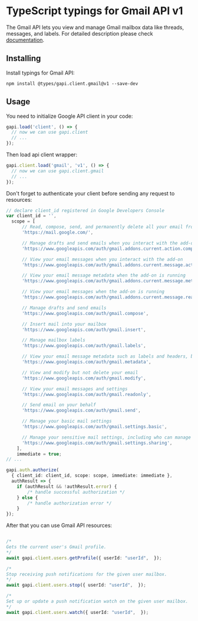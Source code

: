# TypeScript typings for Gmail API v1

The Gmail API lets you view and manage Gmail mailbox data like
    threads, messages, and labels.
For detailed description please check [documentation](https://developers.google.com/gmail/api/).

## Installing

Install typings for Gmail API:

```
npm install @types/gapi.client.gmail@v1 --save-dev
```

## Usage

You need to initialize Google API client in your code:

```typescript
gapi.load('client', () => {
  // now we can use gapi.client
  // ...
});
```

Then load api client wrapper:

```typescript
gapi.client.load('gmail', 'v1', () => {
  // now we can use gapi.client.gmail
  // ...
});
```

Don't forget to authenticate your client before sending any request to resources:

```typescript
// declare client_id registered in Google Developers Console
var client_id = '',
  scope = [ 
      // Read, compose, send, and permanently delete all your email from Gmail
      'https://mail.google.com/',

      // Manage drafts and send emails when you interact with the add-on
      'https://www.googleapis.com/auth/gmail.addons.current.action.compose',

      // View your email messages when you interact with the add-on
      'https://www.googleapis.com/auth/gmail.addons.current.message.action',

      // View your email message metadata when the add-on is running
      'https://www.googleapis.com/auth/gmail.addons.current.message.metadata',

      // View your email messages when the add-on is running
      'https://www.googleapis.com/auth/gmail.addons.current.message.readonly',

      // Manage drafts and send emails
      'https://www.googleapis.com/auth/gmail.compose',

      // Insert mail into your mailbox
      'https://www.googleapis.com/auth/gmail.insert',

      // Manage mailbox labels
      'https://www.googleapis.com/auth/gmail.labels',

      // View your email message metadata such as labels and headers, but not the email body
      'https://www.googleapis.com/auth/gmail.metadata',

      // View and modify but not delete your email
      'https://www.googleapis.com/auth/gmail.modify',

      // View your email messages and settings
      'https://www.googleapis.com/auth/gmail.readonly',

      // Send email on your behalf
      'https://www.googleapis.com/auth/gmail.send',

      // Manage your basic mail settings
      'https://www.googleapis.com/auth/gmail.settings.basic',

      // Manage your sensitive mail settings, including who can manage your mail
      'https://www.googleapis.com/auth/gmail.settings.sharing',
    ],
    immediate = true;
// ...

gapi.auth.authorize(
  { client_id: client_id, scope: scope, immediate: immediate },
  authResult => {
    if (authResult && !authResult.error) {
        /* handle successful authorization */
    } else {
        /* handle authorization error */
    }
});
```

After that you can use Gmail API resources:

```typescript

/*
Gets the current user's Gmail profile.
*/
await gapi.client.users.getProfile({ userId: "userId",  });

/*
Stop receiving push notifications for the given user mailbox.
*/
await gapi.client.users.stop({ userId: "userId",  });

/*
Set up or update a push notification watch on the given user mailbox.
*/
await gapi.client.users.watch({ userId: "userId",  });
```
